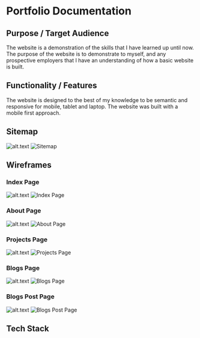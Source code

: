 # Portfolio Documentation

## Purpose / Target Audience
The website is a demonstration of the skills that I have learned up until now. The purpose of the website is to demonstrate to myself, and any prospective employers that I have an understanding of how a basic website is built.
## Functionality / Features
The website is designed to the best of my knowledge to be semantic and responsive for mobile, tablet and laptop. The website was built with a mobile first approach.
## Sitemap
![alt.text](./docs/Sitemap.png)
![Sitemap](/docs/Sitemap.png)
## Wireframes
### Index Page
![alt.text](./docs/Index.png)
![Index Page](/docs/Index.png)
### About Page
![alt.text](./docs/About.png)
![About Page](/docs/About.png)
### Projects Page
![alt.text](./docs/Projects.png)
![Projects Page](/docs/Projects.png)
### Blogs Page
![alt.text](./docs/Blogs.png)
![Blogs Page](/docs/Blogs.png)
### Blogs Post Page
![alt.text](./docs/Blogs%20Example.png)
![Blogs Post Page](/docs/Blogs%20Example.png)
## Tech Stack
